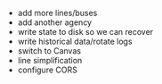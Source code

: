 * add more lines/buses
* add another agency
* write state to disk so we can recover
* write historical data/rotate logs
* switch to Canvas
* line simplification
* configure CORS
